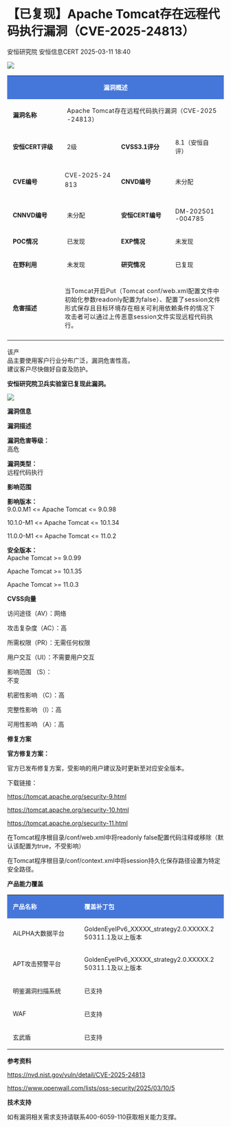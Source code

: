 #  【已复现】Apache Tomcat存在远程代码执行漏洞（CVE-2025-24813）   
安恒研究院  安恒信息CERT   2025-03-11 18:40  
  
![](https://mmbiz.qpic.cn/mmbiz_jpg/JAzzLj4nXevmL5H6C1I6nWLYOHeic25ZZq3Sju5Xs1LnOckux8PBqG1qYrBly0Nicx4verjADnLorl5g1ImeuTeg/640?wx_fmt=jpeg&from=appmsg&wx_ "")  
  
<table><tbody style="-webkit-tap-highlight-color:transparent;"><tr style="-webkit-tap-highlight-color:transparent;"><td colspan="4" rowspan="1" width="100.0000%" data-style="border-width:1px;border-color:rgb(69, 119, 218);border-style:solid;background-color:rgb(69, 119, 218);box-sizing:border-box;" class="js_darkmode__0" style="-webkit-tap-highlight-color:transparent;word-break:break-all;hyphens:auto;border-color:#4577da;background-color:#4577da;"><section style="-webkit-tap-highlight-color: transparent;margin-top: 5px;margin-bottom: 5px;"><section style="-webkit-tap-highlight-color: transparent;margin-bottom: unset;padding-right: 5px;padding-left: 5px;font-size: 14px;color: rgb(255, 255, 255);"><p style="-webkit-tap-highlight-color:transparent;text-align:center;"><strong style="-webkit-tap-highlight-color:transparent;">漏洞概述</strong></p></section></section></td></tr><tr style="-webkit-tap-highlight-color:transparent;"><td colspan="1" rowspan="1" width="25.0000%" style="-webkit-tap-highlight-color:transparent;word-break:break-all;hyphens:auto;border-color:#4577da;"><section style="-webkit-tap-highlight-color: transparent;margin-top: 5px;margin-bottom: 5px;"><section style="-webkit-tap-highlight-color: transparent;margin-bottom: unset;padding-right: 5px;padding-left: 5px;font-size: 14px;"><p style="-webkit-tap-highlight-color:transparent;text-align:left;"><strong style="-webkit-tap-highlight-color:transparent;">漏洞名称</strong></p></section></section></td><td colspan="3" rowspan="1" width="75.0000%" style="-webkit-tap-highlight-color:transparent;word-break:break-all;hyphens:auto;border-color:#4577da;"><section style="-webkit-tap-highlight-color: transparent;margin-top: 5px;margin-bottom: 5px;"><section style="-webkit-tap-highlight-color: transparent;margin-bottom: unset;padding-right: 5px;padding-left: 5px;font-size: 14px;"><p style="-webkit-tap-highlight-color:transparent;"><span style="letter-spacing:0.544px;">Apache Tomcat存在远程代码执行漏洞（CVE-2025-24813）</span></p></section></section></td></tr><tr style="-webkit-tap-highlight-color:transparent;"><td colspan="1" rowspan="1" width="25.0000%" style="-webkit-tap-highlight-color:transparent;word-break:break-all;hyphens:auto;border-color:#4577da;"><section style="-webkit-tap-highlight-color: transparent;margin-top: 5px;margin-bottom: 5px;"><section style="-webkit-tap-highlight-color: transparent;margin-bottom: unset;padding-right: 5px;padding-left: 5px;font-size: 14px;"><p style="-webkit-tap-highlight-color:transparent;text-align:left;"><strong style="-webkit-tap-highlight-color:transparent;">安恒CERT评级</strong></p></section></section></td><td colspan="1" rowspan="1" width="25.0000%" style="-webkit-tap-highlight-color:transparent;word-break:break-all;hyphens:auto;border-color:#4577da;"><section style="-webkit-tap-highlight-color: transparent;margin-top: 5px;margin-bottom: 5px;"><section style="-webkit-tap-highlight-color: transparent;margin-bottom: unset;padding-right: 5px;padding-left: 5px;font-size: 14px;"><p style="-webkit-tap-highlight-color:transparent;text-align:left;word-break:break-all;">2级</p></section></section></td><td colspan="1" rowspan="1" width="25.0000%" style="-webkit-tap-highlight-color:transparent;word-break:break-all;hyphens:auto;border-color:#4577da;"><section style="-webkit-tap-highlight-color: transparent;margin-top: 5px;margin-bottom: 5px;"><section style="-webkit-tap-highlight-color: transparent;margin-bottom: unset;padding-right: 5px;padding-left: 5px;font-size: 14px;"><p style="-webkit-tap-highlight-color:transparent;text-align:left;"><strong style="-webkit-tap-highlight-color:transparent;">CVSS3.1评分</strong></p></section></section></td><td colspan="1" rowspan="1" width="25.0000%" style="-webkit-tap-highlight-color:transparent;word-break:break-all;hyphens:auto;border-color:#4577da;"><section style="-webkit-tap-highlight-color: transparent;margin-top: 5px;margin-bottom: 5px;"><section style="-webkit-tap-highlight-color: transparent;margin-bottom: unset;padding-right: 5px;padding-left: 5px;font-size: 14px;"><p style="-webkit-tap-highlight-color:transparent;text-align:left;">8.1（安恒自评）<br style="-webkit-tap-highlight-color:transparent;"/></p></section></section></td></tr><tr style="-webkit-tap-highlight-color:transparent;"><td colspan="1" rowspan="1" width="25.0000%" style="-webkit-tap-highlight-color:transparent;word-break:break-all;hyphens:auto;border-color:#4577da;"><section style="-webkit-tap-highlight-color: transparent;margin-top: 5px;margin-bottom: 5px;"><section style="-webkit-tap-highlight-color: transparent;margin-bottom: unset;padding-right: 5px;padding-left: 5px;font-size: 14px;"><p style="-webkit-tap-highlight-color:transparent;text-align:left;"><strong style="-webkit-tap-highlight-color:transparent;">CVE编号</strong></p></section></section></td><td colspan="1" rowspan="1" width="25.0000%" style="-webkit-tap-highlight-color:transparent;word-break:break-all;hyphens:auto;border-color:#4577da;"><section style="-webkit-tap-highlight-color: transparent;margin-top: 5px;margin-bottom: 5px;"><p><span style="-webkit-tap-highlight-color:transparent;font-size:14px;letter-spacing:0.544px;line-height:22.4px;">CVE-2025-24813</span></p><section style="-webkit-tap-highlight-color: transparent;margin-bottom: unset;padding-right: 5px;padding-left: 5px;font-size: 14px;overflow: hidden;line-height: 0;"><br style="-webkit-tap-highlight-color:transparent;"/></section></section></td><td colspan="1" rowspan="1" width="25.0000%" style="-webkit-tap-highlight-color:transparent;word-break:break-all;hyphens:auto;border-color:#4577da;"><section style="-webkit-tap-highlight-color: transparent;margin-top: 5px;margin-bottom: 5px;"><section style="-webkit-tap-highlight-color: transparent;margin-bottom: unset;padding-right: 5px;padding-left: 5px;font-size: 14px;"><p style="-webkit-tap-highlight-color:transparent;text-align:left;"><strong style="-webkit-tap-highlight-color:transparent;">CNVD编号</strong></p></section></section></td><td colspan="1" rowspan="1" width="25.0000%" style="-webkit-tap-highlight-color:transparent;word-break:break-all;hyphens:auto;border-color:#4577da;"><section style="-webkit-tap-highlight-color: transparent;margin-top: 5px;margin-bottom: 5px;"><section style="-webkit-tap-highlight-color: transparent;margin-bottom: unset;padding-right: 5px;padding-left: 5px;font-size: 14px;"><p style="-webkit-tap-highlight-color:transparent;text-align:left;">未分配</p></section></section></td></tr><tr style="-webkit-tap-highlight-color:transparent;"><td colspan="1" rowspan="1" width="25.0000%" style="-webkit-tap-highlight-color:transparent;word-break:break-all;hyphens:auto;border-color:#4577da;"><section style="-webkit-tap-highlight-color: transparent;margin-top: 5px;margin-bottom: 5px;"><section style="-webkit-tap-highlight-color: transparent;margin-bottom: unset;padding-right: 5px;padding-left: 5px;font-size: 14px;"><p style="-webkit-tap-highlight-color:transparent;text-align:left;"><strong style="-webkit-tap-highlight-color:transparent;">CNNVD编号</strong></p></section></section></td><td colspan="1" rowspan="1" width="25.0000%" style="-webkit-tap-highlight-color:transparent;word-break:break-all;hyphens:auto;border-color:#4577da;"><section style="-webkit-tap-highlight-color: transparent;margin-top: 5px;margin-bottom: 5px;"><section style="-webkit-tap-highlight-color: transparent;margin-bottom: unset;padding-right: 5px;padding-left: 5px;font-size: 14px;"><p style="-webkit-tap-highlight-color:transparent;">未分配</p></section></section></td><td colspan="1" rowspan="1" width="25.0000%" style="-webkit-tap-highlight-color:transparent;word-break:break-all;hyphens:auto;border-color:#4577da;"><section style="-webkit-tap-highlight-color: transparent;margin-top: 5px;margin-bottom: 5px;"><section style="-webkit-tap-highlight-color: transparent;margin-bottom: unset;padding-right: 5px;padding-left: 5px;font-size: 14px;"><p style="-webkit-tap-highlight-color:transparent;text-align:left;"><strong style="-webkit-tap-highlight-color:transparent;">安恒CERT编号</strong></p></section></section></td><td colspan="1" rowspan="1" width="25.0000%" style="-webkit-tap-highlight-color:transparent;word-break:break-all;hyphens:auto;border-color:#4577da;"><section style="-webkit-tap-highlight-color: transparent;margin-top: 5px;margin-bottom: 5px;"><section style="-webkit-tap-highlight-color: transparent;margin-bottom: unset;padding-right: 5px;padding-left: 5px;font-size: 14px;"><p style="-webkit-tap-highlight-color:transparent;"><span style="letter-spacing:0.544px;">DM-202501-004785</span></p></section></section></td></tr><tr style="-webkit-tap-highlight-color:transparent;"><td colspan="1" rowspan="1" width="25.0000%" style="-webkit-tap-highlight-color:transparent;word-break:break-all;hyphens:auto;border-color:#4577da;"><section style="-webkit-tap-highlight-color: transparent;margin-top: 5px;margin-bottom: 5px;"><section style="-webkit-tap-highlight-color: transparent;margin-bottom: unset;padding-right: 5px;padding-left: 5px;font-size: 14px;"><p style="-webkit-tap-highlight-color:transparent;text-align:left;"><strong style="-webkit-tap-highlight-color:transparent;">POC情况</strong></p></section></section></td><td colspan="1" rowspan="1" width="25.0000%" style="-webkit-tap-highlight-color:transparent;word-break:break-all;hyphens:auto;border-color:#4577da;"><section style="-webkit-tap-highlight-color: transparent;margin-top: 5px;margin-bottom: 5px;"><section style="-webkit-tap-highlight-color: transparent;margin-bottom: unset;padding-right: 5px;padding-left: 5px;font-size: 14px;"><p style="-webkit-tap-highlight-color:transparent;">已发现</p></section></section></td><td colspan="1" rowspan="1" width="25.0000%" style="-webkit-tap-highlight-color:transparent;word-break:break-all;hyphens:auto;border-color:#4577da;"><section style="-webkit-tap-highlight-color: transparent;margin-top: 5px;margin-bottom: 5px;"><section style="-webkit-tap-highlight-color: transparent;margin-bottom: unset;padding-right: 5px;padding-left: 5px;font-size: 14px;"><p style="-webkit-tap-highlight-color:transparent;text-align:left;"><strong style="-webkit-tap-highlight-color:transparent;">EXP情况</strong></p></section></section></td><td colspan="1" rowspan="1" width="25.0000%" style="-webkit-tap-highlight-color:transparent;word-break:break-all;hyphens:auto;border-color:#4577da;"><section style="-webkit-tap-highlight-color: transparent;margin-top: 5px;margin-bottom: 5px;"><section style="-webkit-tap-highlight-color: transparent;margin-bottom: unset;padding-right: 5px;padding-left: 5px;font-size: 14px;"><p style="-webkit-tap-highlight-color:transparent;">未发现</p></section></section></td></tr><tr style="-webkit-tap-highlight-color:transparent;"><td colspan="1" rowspan="1" width="25.0000%" style="-webkit-tap-highlight-color:transparent;word-break:break-all;hyphens:auto;border-color:#4577da;"><section style="-webkit-tap-highlight-color: transparent;margin-top: 5px;margin-bottom: 5px;"><section style="-webkit-tap-highlight-color: transparent;margin-bottom: unset;padding-right: 5px;padding-left: 5px;font-size: 14px;"><p style="-webkit-tap-highlight-color:transparent;text-align:left;"><strong style="-webkit-tap-highlight-color:transparent;">在野利用</strong></p></section></section></td><td colspan="1" rowspan="1" width="25.0000%" style="-webkit-tap-highlight-color:transparent;word-break:break-all;hyphens:auto;border-color:#4577da;"><section style="-webkit-tap-highlight-color: transparent;margin-top: 5px;margin-bottom: 5px;"><section style="-webkit-tap-highlight-color: transparent;margin-bottom: unset;padding-right: 5px;padding-left: 5px;font-size: 14px;"><p style="-webkit-tap-highlight-color:transparent;">未发现</p></section></section></td><td colspan="1" rowspan="1" width="25.0000%" style="-webkit-tap-highlight-color:transparent;word-break:break-all;hyphens:auto;border-color:#4577da;"><section style="-webkit-tap-highlight-color: transparent;margin-top: 5px;margin-bottom: 5px;"><section style="-webkit-tap-highlight-color: transparent;margin-bottom: unset;padding-right: 5px;padding-left: 5px;font-size: 14px;"><p style="-webkit-tap-highlight-color:transparent;text-align:left;"><strong style="-webkit-tap-highlight-color:transparent;">研究情况</strong></p></section></section></td><td colspan="1" rowspan="1" width="25.0000%" style="-webkit-tap-highlight-color:transparent;word-break:break-all;hyphens:auto;border-color:#4577da;"><section style="-webkit-tap-highlight-color: transparent;margin-top: 5px;margin-bottom: 5px;"><section style="-webkit-tap-highlight-color: transparent;margin-bottom: unset;padding-right: 5px;padding-left: 5px;font-size: 14px;"><p style="-webkit-tap-highlight-color:transparent;">已复现</p></section></section></td></tr><tr style="-webkit-tap-highlight-color:transparent;"><td colspan="1" rowspan="1" width="25.0000%" style="-webkit-tap-highlight-color:transparent;word-break:break-all;hyphens:auto;border-color:#4577da;"><section style="-webkit-tap-highlight-color: transparent;margin-top: 5px;margin-bottom: 5px;"><section style="-webkit-tap-highlight-color: transparent;margin-bottom: unset;padding-right: 5px;padding-left: 5px;font-size: 14px;"><p style="-webkit-tap-highlight-color:transparent;text-align:left;"><strong style="-webkit-tap-highlight-color:transparent;">危害描述</strong></p></section></section></td><td colspan="3" rowspan="1" width="75.0000%" style="-webkit-tap-highlight-color:transparent;word-break:break-all;hyphens:auto;border-color:#4577da;"><section style="-webkit-tap-highlight-color: transparent;margin-top: 5px;margin-bottom: 5px;"><section style="-webkit-tap-highlight-color: transparent;margin-bottom: unset;padding-right: 5px;padding-left: 5px;font-size: 14px;overflow: hidden;line-height: 0;"><br style="-webkit-tap-highlight-color:transparent;"/></section><p><span style="font-size:14px;letter-spacing:0.544px;">当Tomcat开启Put（Tomcat conf/web.xml配置文件中初始化参数readonly配置为false）、配置了session文件形式保存且目标环境存在相关可利用依赖条件的情况下攻击者可以通过上传恶意session文件实现远程代码执行。</span></p><section style="-webkit-tap-highlight-color: transparent;margin-bottom: unset;padding-right: 5px;padding-left: 5px;font-size: 14px;overflow: hidden;line-height: 0;"><br style="-webkit-tap-highlight-color:transparent;"/></section></section></td></tr></tbody></table>  
  
该产  
品主要使用客户行业分布广泛，漏洞危害性高，  
建议客户尽快做好自查及防护。  
  
**安恒研究院卫兵实验室已复现此漏洞。**  
  
![](https://mmbiz.qpic.cn/mmbiz_png/JAzzLj4nXeumEzZJygkVV2P5811iaksVpkXfXpHHBP7Xqr2ibtmdjcsJqeVHFjKnoPlxQpa5gqlMa42b4JSZtvgg/640?wx_fmt=png&from=appmsg "")  
  
  
  
**漏洞信息**  
  
  
  
  
  
**漏洞描述**  
  
**漏洞危害等级：**  
高危  
  
**漏洞类型：**  
远程代码执行  
  
  
**影响范围**  
  
**影响版本：**  
9.0.0.M1 <= Apache Tomcat <= 9.0.98  
  
10.1.0-M1 <= Apache Tomcat <= 10.1.34  
  
11.0.0-M1 <= Apache Tomcat <= 11.0.2  
  
**安全版本：**  
Apache Tomcat >= 9.0.99  
  
Apache Tomcat >= 10.1.35  
  
Apache Tomcat >= 11.0.3  
  
  
**CVSS向量**  
  
访问途径（AV）：网络  
  
攻击复杂度（AC）：高  
  
所需权限（PR）：无需任何权限  
  
用户交互（UI）：不需要用户交互  
  
影响范围 （S）：  
不变  
  
机密性影响 （C）：高  
  
完整性影响 （l）：高  
  
可用性影响 （A）：高  
  
  
  
**修复方案**  
  
  
  
  
**官方修复方案：**  
  
官方已发布修复方案，受影响的用户建议及时更新至对应安全版本。  
  
下载链接：  
  
https://tomcat.apache.org/security-9.html  
  
https://tomcat.apache.org/security-10.html  
  
https://tomcat.apache.org/security-11.html  
  
在Tomcat程序根目录/conf/web.xml中将readonly false配置代码注释或移除（默认该配置为true，不受影响）  
  
在Tomcat程序根目录/conf/context.xml中将session持久化保存路径设置为特定安全路径。  
  
**产品能力覆盖**  
  
  
  
<table><tbody style="-webkit-tap-highlight-color:transparent;"><tr style="-webkit-tap-highlight-color:transparent;"><td colspan="1" rowspan="1" width="33.0000%" data-style="border-width:1px;border-color:rgb(69, 119, 218);border-style:solid;background-color:rgb(69, 119, 218);box-sizing:border-box;" class="js_darkmode__38" style="-webkit-tap-highlight-color:transparent;word-break:break-all;hyphens:auto;border-color:#4577da;background-color:#4577da;"><section style="-webkit-tap-highlight-color: transparent;margin-top: 5px;margin-bottom: 5px;"><section style="-webkit-tap-highlight-color: transparent;margin-bottom: unset;padding-right: 5px;padding-left: 5px;text-align: left;font-size: 14px;color: rgb(255, 255, 255);"><p style="-webkit-tap-highlight-color:transparent;"><strong style="-webkit-tap-highlight-color:transparent;">产品名称</strong></p></section></section></td><td colspan="1" rowspan="1" width="67.0000%" data-style="border-width:1px;border-color:rgb(69, 119, 218);border-style:solid;background-color:rgb(69, 119, 218);box-sizing:border-box;" class="js_darkmode__39" style="-webkit-tap-highlight-color:transparent;word-break:break-all;hyphens:auto;border-color:#4577da;background-color:#4577da;"><section style="-webkit-tap-highlight-color: transparent;margin-top: 5px;margin-bottom: 5px;"><section style="-webkit-tap-highlight-color: transparent;margin-bottom: unset;padding-right: 5px;padding-left: 5px;text-align: left;font-size: 14px;color: rgb(255, 255, 255);"><p style="-webkit-tap-highlight-color:transparent;"><strong style="-webkit-tap-highlight-color:transparent;">覆盖补丁包</strong></p></section></section></td></tr><tr style="-webkit-tap-highlight-color:transparent;"><td colspan="1" rowspan="1" width="33.0000%" style="-webkit-tap-highlight-color:transparent;word-break:break-all;hyphens:auto;border-color:#4577da;"><section style="-webkit-tap-highlight-color: transparent;margin-top: 5px;margin-bottom: 5px;"><section style="-webkit-tap-highlight-color: transparent;margin-bottom: unset;padding-right: 5px;padding-left: 5px;text-align: left;font-size: 14px;"><p style="-webkit-tap-highlight-color:transparent;">AiLPHA大数据平台</p></section></section></td><td colspan="1" rowspan="1" width="67.0000%" style="-webkit-tap-highlight-color:transparent;word-break:break-all;hyphens:auto;border-color:#4577da;"><section style="-webkit-tap-highlight-color: transparent;margin-top: 5px;margin-bottom: 5px;"><section style="-webkit-tap-highlight-color: transparent;margin-bottom: unset;padding-right: 5px;padding-left: 5px;text-align: left;font-size: 14px;"><p style="-webkit-tap-highlight-color:transparent;">GoldenEyeIPv6_XXXXX_strategy2.0.XXXXX.<span style="letter-spacing:0.544px;">250311</span><span style="letter-spacing:0.544px;">.1及以上版本</span></p></section></section></td></tr><tr style="-webkit-tap-highlight-color:transparent;"><td width="33.0000%" style="-webkit-tap-highlight-color:transparent;word-break:break-all;hyphens:auto;border-color:#4577da;"><section style="-webkit-tap-highlight-color: transparent;margin-top: 5px;margin-bottom: 5px;"><section style="-webkit-tap-highlight-color: transparent;margin-bottom: unset;padding-right: 5px;padding-left: 5px;text-align: left;font-size: 14px;"><p style="-webkit-tap-highlight-color:transparent;">APT攻击预警平台</p></section></section></td><td width="67.0000%" style="-webkit-tap-highlight-color:transparent;word-break:break-all;hyphens:auto;border-color:#4577da;"><section style="-webkit-tap-highlight-color: transparent;margin-top: 5px;margin-bottom: 5px;"><section style="-webkit-tap-highlight-color: transparent;margin-bottom: unset;padding-right: 5px;padding-left: 5px;text-align: left;font-size: 14px;"><p style="-webkit-tap-highlight-color:transparent;">GoldenEyeIPv6_XXXXX_strategy2.0.XXXXX.<span style="letter-spacing:0.544px;">250311</span><span style="letter-spacing:0.544px;">.1及以上版本</span></p></section></section></td></tr><tr style="-webkit-tap-highlight-color:transparent;"><td width="33.0000%" style="-webkit-tap-highlight-color:transparent;word-break:break-all;hyphens:auto;border-color:#4577da;"><section style="-webkit-tap-highlight-color: transparent;margin-top: 5px;margin-bottom: 5px;"><section style="-webkit-tap-highlight-color: transparent;margin-bottom: unset;padding-right: 5px;padding-left: 5px;text-align: left;font-size: 14px;"><p style="-webkit-tap-highlight-color:transparent;">明鉴漏洞扫描系统</p></section></section></td><td width="67.0000%" style="-webkit-tap-highlight-color:transparent;word-break:break-all;hyphens:auto;border-color:#4577da;"><section style="-webkit-tap-highlight-color: transparent;margin-top: 5px;margin-bottom: 5px;"><section style="-webkit-tap-highlight-color: transparent;margin-bottom: unset;padding-right: 5px;padding-left: 5px;text-align: left;font-size: 14px;"><p style="-webkit-tap-highlight-color:transparent;">已支持</p></section></section></td></tr><tr style="-webkit-tap-highlight-color:transparent;"><td width="33.0000%" style="-webkit-tap-highlight-color:transparent;word-break:break-all;hyphens:auto;border-color:#4577da;"><section style="-webkit-tap-highlight-color: transparent;margin-top: 5px;margin-bottom: 5px;"><section style="-webkit-tap-highlight-color: transparent;margin-bottom: unset;padding-right: 5px;padding-left: 5px;text-align: left;font-size: 14px;"><p style="-webkit-tap-highlight-color:transparent;">WAF<br style="-webkit-tap-highlight-color:transparent;"/></p></section></section></td><td width="67.0000%" style="-webkit-tap-highlight-color:transparent;word-break:break-all;hyphens:auto;border-color:#4577da;"><section style="-webkit-tap-highlight-color: transparent;margin-top: 5px;margin-bottom: 5px;"><section style="-webkit-tap-highlight-color: transparent;margin-bottom: unset;padding-right: 5px;padding-left: 5px;text-align: left;font-size: 14px;"><p style="-webkit-tap-highlight-color:transparent;">已支持<br style="-webkit-tap-highlight-color:transparent;"/></p></section></section></td></tr><tr style="-webkit-tap-highlight-color:transparent;"><td width="33.0000%" style="-webkit-tap-highlight-color:transparent;word-break:break-all;hyphens:auto;border-color:#4577da;"><section style="-webkit-tap-highlight-color: transparent;margin-top: 5px;margin-bottom: 5px;"><section style="-webkit-tap-highlight-color: transparent;margin-bottom: unset;padding-right: 5px;padding-left: 5px;text-align: left;font-size: 14px;"><p style="-webkit-tap-highlight-color:transparent;">玄武盾<br style="-webkit-tap-highlight-color:transparent;"/></p></section></section></td><td width="67.0000%" style="-webkit-tap-highlight-color:transparent;word-break:break-all;hyphens:auto;border-color:#4577da;"><section style="-webkit-tap-highlight-color: transparent;margin-top: 5px;margin-bottom: 5px;"><section style="-webkit-tap-highlight-color: transparent;margin-bottom: unset;padding-right: 5px;padding-left: 5px;text-align: left;font-size: 14px;"><p style="-webkit-tap-highlight-color:transparent;">已支持<br style="-webkit-tap-highlight-color:transparent;"/></p></section></section></td></tr></tbody></table>  
  
**参考资料**  
  
  
  
  
  
https://nvd.nist.gov/vuln/detail/CVE-2025-24813  
  
https://www.openwall.com/lists/oss-security/2025/03/10/5  
  
  
  
**技术支持**  
  
  
  
  
如有漏洞相关需求支持请联系400-6059-110获取相关能力支撑。  
  
  
